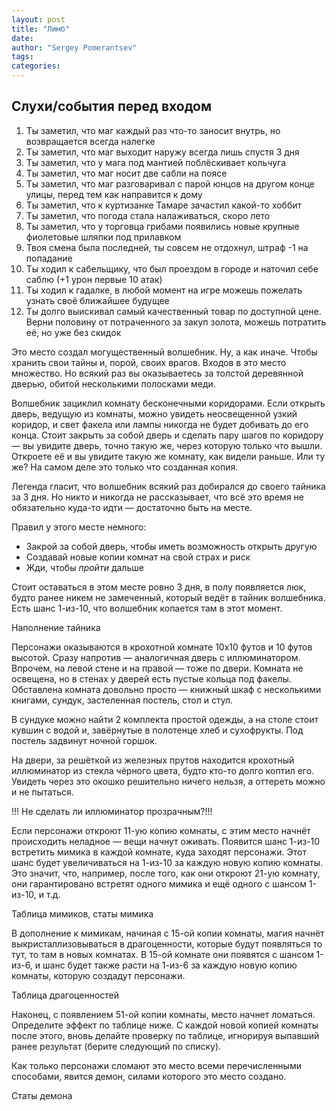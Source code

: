 ```yaml
---
layout: post
title: "Лимб"
date: 
author: "Sergey Pomerantsev"
tags:
categories:
---
```


## Слухи/события перед входом

1. Ты заметил, что маг каждый раз что-то заносит внутрь, но возвращается всегда налегке
2. Ты заметил, что маг выходит наружу всегда лишь спустя 3 дня
3. Ты заметил, что у мага под мантией поблёскивает кольчуга 
4. Ты заметил, что маг носит две сабли на поясе
5. Ты заметил, что маг разговаривал с парой юнцов на другом конце улицы, перед тем как направится к дому
6. Ты заметил, что к куртизанке Тамаре зачастил какой-то хоббит
7. Ты заметил, что погода стала налаживаться, скоро лето
8. Ты заметил, что у торговца грибами появились новые крупные фиолетовые шляпки под прилавком
9. Твоя смена была последней, ты совсем не отдохнул, штраф -1 на попадание 
10. Ты ходил к сабельщику, что был проездом в городе и наточил себе саблю (+1 урон первые 10 атак)
11. Ты ходил к гадалке, в любой момент на игре можешь пожелать узнать своё ближайшее будущее
12. Ты долго выискивал самый качественный товар по доступной цене. Верни половину от потраченного за закуп золота, можешь потратить её, но уже без скидок

Это место создал могущественный волшебник. Ну, а как иначе. Чтобы хранить свои тайны и, порой, своих врагов. Входов в это место множество. Но всякий раз вы оказываетесь за толстой деревянной дверью, обитой несколькими полосками меди.

Волшебник зациклил комнату бесконечными коридорами. Если открыть дверь, ведущую из комнаты, можно увидеть неосвещенной узкий коридор, и свет факела или лампы никогда не будет добивать до его конца. Стоит закрыть за собой дверь и сделать пару шагов по коридору — вы увидите дверь, точно такую же, через которую только что вышли. Откроете её и вы увидите такую же комнату, как видели раньше. Или ту же? На самом деле это только что созданная копия.

Легенда гласит, что волшебник всякий раз добирался до своего тайника за 3 дня. Но никто и никогда не рассказывает, что всё это время не обязательно куда-то идти — достаточно быть на месте.

Правил у этого месте немного:

- Закрой за собой дверь, чтобы иметь возможность открыть другую
- Создавай новые копии комнат на свой страх и риск
- Жди, чтобы *пройти* дальше

Стоит оставаться в этом месте ровно 3 дня, в полу появляется люк, будто ранее никем не замеченный, который ведёт в тайник волшебника. Есть шанс 1-из-10, что волшебник копается там в этот момент.

Наполнение тайника

Персонажи оказываются в крохотной комнате 10х10 футов и 10 футов высотой. Сразу напротив — аналогичная дверь с иллюминатором. Впрочем, на левой стене и на правой — тоже по двери. Комната не освещена, но в стенах у дверей есть пустые кольца под факелы. Обставлена комната довольно просто — книжный шкаф с несколькими книгами, сундук, застеленная постель, стол и стул.

В сундуке можно найти 2 комплекта простой одежды, а на столе стоит кувшин с водой и, завёрнутые в полотенце хлеб и сухофрукты. Под постель задвинут ночной горшок.

На двери, за решёткой из железных прутов находится крохотный иллюминатор из стекла чёрного цвета, будто кто-то долго коптил его. Увидеть через это окошко решительно ничего нельзя, а оттереть можно и не пытаться.

!!! Не сделать ли иллюминатор прозрачным?!!!

Если персонажи откроют 11-ую копию комнаты, с этим место начнёт происходить неладное — вещи начнут оживать. Появится шанс 1-из-10 встретить мимика в каждой комнате, куда заходят персонажи. Этот шанс будет увеличиваться на 1-из-10 за каждую новую копию комнаты. Это значит, что, например, после того, как они откроют 21-ую комнату, они гарантировано встретят одного мимика и ещё одного с шансом 1-из-10, и т.д.

Таблица мимиков, статы мимика

В дополнение к мимикам, начиная с 15-ой копии комнаты, магия начнёт выкристаллизовываться в драгоценности, которые будут появляться то тут, то там в новых комнатах. В 15-ой комнате они появятся с шансом 1-из-6, и шанс будет также расти на 1-из-6 за каждую новую копию комнаты, которую создадут персонажи.

Таблица драгоценностей

Наконец, с появлением 51-ой копии комнаты, место начнет ломаться. Определите эффект по таблице ниже. С каждой новой копией комнаты после этого, вновь делайте проверку по таблице, игнорируя выпавший ранее результат (берите следующий по списку).

Как только персонажи сломают это место всеми перечисленными способами, явится демон, силами которого это место создано.

Статы демона
